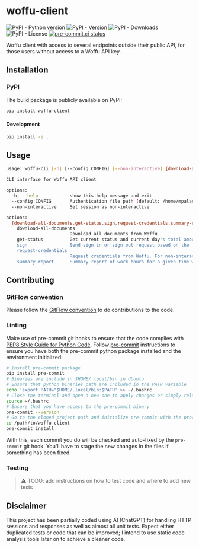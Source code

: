 # woffu-client
<!-- BADGES -->
![PyPI - Python version](https://img.shields.io/badge/dynamic/json?query=info.requires_python&label=python&url=https%3A%2F%2Fpypi.org%2Fpypi%2Fwoffu-client%2Fjson&logo=python)
[![PyPI - Version](https://img.shields.io/pypi/v/woffu-client?logo=pypi)](https://pypi.org/project/woffu-client/)
![PyPI - Downloads](https://img.shields.io/pypi/dm/woffu-client?logo=pypi)
![PyPI - License](https://img.shields.io/pypi/l/woffu-client)
[![pre-commit.ci status](https://results.pre-commit.ci/badge/github/ProtossGP32/woffu-client/main.svg)](https://results.pre-commit.ci/latest/github/ProtossGP32/woffu-client/main)

Woffu client with access to several endpoints outside their public API, for those users without access to a Woffu API key.

## Installation

### PyPI

The build package is publicly available on PyPI:

```bash
pip install woffu-client
```

#### Development

```bash
pip install -e .
```

## Usage

```bash
usage: woffu-cli [-h] [--config CONFIG] [--non-interactive] {download-all-documents,get-status,sign,request-credentials,summary-report} ...

CLI interface for Woffu API client

options:
  -h, --help            show this help message and exit
  --config CONFIG       Authentication file path (default: /home/mpalacin/.config/woffu/woffu_auth.json)
  --non-interactive     Set session as non-interactive

actions:
  {download-all-documents,get-status,sign,request-credentials,summary-report}
    download-all-documents
                        Download all documents from Woffu
    get-status          Get current status and current day's total amount of worked hours
    sign                Send sign in or sign out request based on the '--sign-type' argument
    request-credentials
                        Request credentials from Woffu. For non-interactive sessions, set username and password as environment variables WOFFU_USERNAME and WOFFU_PASSWORD.
    summary-report      Summary report of work hours for a given time window
```

## Contributing

### GitFlow convention

Please follow the [GitFlow convention][atlassian-gitflow] to do contributions to the code.

### Linting

Make use of pre-commit git hooks to ensure that the code complies with [PEP8 Style Guide for Python Code][python-pep8-page]. Follow [pre-commit][pre-commit-page] instructions to ensure you have both the pre-commit python package installed and the environment initialized:

```bash
# Install pre-commit package
pip install pre-commit
# Binaries are include in $HOME/.local/bin in Ubuntu
# Ensure that python binaries path are included in the PATH variable
echo 'export PATH="$HOME/.local/bin:$PATH' >> ~/.bashrc
# Close the terminal and open a new one to apply changes or simply reload the .bashrc file
source ~/.bashrc
# Ensure that you have access to the pre-commit binary
pre-commit --version
# Go to the cloned project path and initialize pre-commit with the provided .pre-commit-config.yaml file
cd /path/to/woffu-client
pre-commit install
```

With this, each commit you do will be checked and auto-fixed by the `pre-commit` git hook. You'll have to stage the new changes in the files if something has been fixed.

### Testing

> :warning: TODO: add instructions on how to test code and where to add new tests

## Disclaimer

This project has been partially coded using AI (ChatGPT) for handling HTTP sessions and responses as well as almost all unit tests. Expect either duplicated tests or code that can be improved; I intend to use static code analysis tools later on to achieve a cleaner code.

<!-- LINKS -->
[atlassian-gitflow]: https://www.atlassian.com/git/tutorials/comparing-workflows/gitflow-workflow
[python-pep8-page]: https://peps.python.org/pep-0008/
[pre-commit-page]: https://pre-commit.com/
